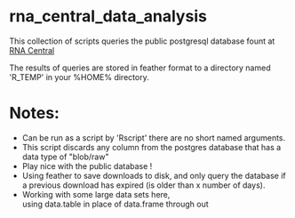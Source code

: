 # rna_central_data_analysis
This collection of scripts queries the public postgresql database fount at [RNA Central](https://rnacentral.org/help/public-database)

The results of queries are stored in feather format to a directory named 'R_TEMP' in your %HOME% directory.



# Notes:
- Can be run as a script by 'Rscript' there are no short named arguments.
- This script discards any column from the postgres database that
has a data type of "blob/raw"
- Play nice with the public database ! 
- Using feather to save downloads to disk, and only query the database if 
 a previous download has expired (is older than x number of days).
 - Working with some large data sets here,  
 using data.table in place of data.frame through out

